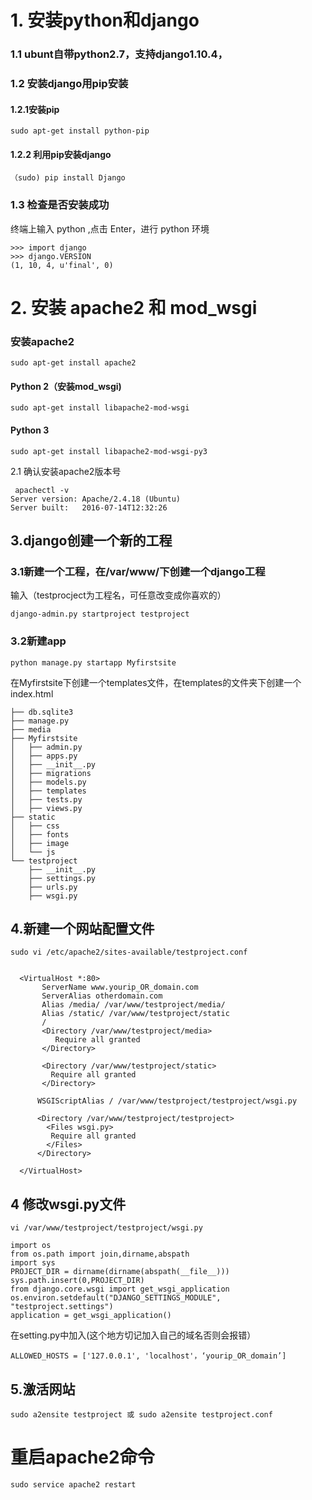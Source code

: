 # 1. 安装python和django
### 1.1 ubunt自带python2.7，支持django1.10.4，
### 1.2 安装django用pip安装
#### 1.2.1安装pip

```
sudo apt-get install python-pip
```

#### 1.2.2 利用pip安装django

```
（sudo) pip install Django
```

### 1.3 检查是否安装成功
终端上输入 python ,点击 Enter，进行 python 环境

```
>>> import django
>>> django.VERSION
(1, 10, 4, u'final', 0)
```



# 2. 安装 apache2 和 mod_wsgi
### 安装apache2

```
sudo apt-get install apache2
```


#### Python 2（安装mod_wsgi)

```
sudo apt-get install libapache2-mod-wsgi
```
#### Python 3

```
sudo apt-get install libapache2-mod-wsgi-py3
```



2.1 确认安装apache2版本号

```
 apachectl -v
Server version: Apache/2.4.18 (Ubuntu)
Server built:   2016-07-14T12:32:26
```

## 3.django创建一个新的工程
### 3.1新建一个工程，在/var/www/下创建一个django工程  
输入（testprocject为工程名，可任意改变成你喜欢的）

```
django-admin.py startproject testproject
```
### 3.2新建app

```
python manage.py startapp Myfirstsite

```
在Myfirstsite下创建一个templates文件，在templates的文件夹下创建一个index.html

```
├── db.sqlite3
├── manage.py
├── media
├── Myfirstsite
│   ├── admin.py
│   ├── apps.py
│   ├── __init__.py
│   ├── migrations
│   ├── models.py
│   ├── templates
│   ├── tests.py
│   ├── views.py
├── static
│   ├── css
│   ├── fonts
│   ├── image
│   └── js
└── testproject
    ├── __init__.py
    ├── settings.py
    ├── urls.py
    ├── wsgi.py
```


## 4.新建一个网站配置文件

```
sudo vi /etc/apache2/sites-available/testproject.conf
```

```
  
  <VirtualHost *:80>                                                                                                                                                                       
       ServerName www.yourip_OR_domain.com
       ServerAlias otherdomain.com
       Alias /media/ /var/www/testproject/media/
       Alias /static/ /var/www/testproject/static
       /
       <Directory /var/www/testproject/media>
          Require all granted
       </Directory> 
       
       <Directory /var/www/testproject/static>
         Require all granted
       </Directory> 
       
      WSGIScriptAlias / /var/www/testproject/testproject/wsgi.py
      
      <Directory /var/www/testproject/testproject>
        <Files wsgi.py>
         Require all granted
        </Files>     
      </Directory> 
                   
  </VirtualHost>
```
## 4 修改wsgi.py文件

```
vi /var/www/testproject/testproject/wsgi.py
```

```
import os                     
from os.path import join,dirname,abspath
import sys                    
PROJECT_DIR = dirname(dirname(abspath(__file__)))
sys.path.insert(0,PROJECT_DIR)                      
from django.core.wsgi import get_wsgi_application  
os.environ.setdefault("DJANGO_SETTINGS_MODULE", "testproject.settings")
application = get_wsgi_application()
```
在setting.py中加入(这个地方切记加入自己的域名否则会报错）

```
ALLOWED_HOSTS = ['127.0.0.1', 'localhost'，‘yourip_OR_domain’]
```


## 5.激活网站


```
sudo a2ensite testproject 或 sudo a2ensite testproject.conf
```


# 重启apache2命令 
```
sudo service apache2 restart
```







